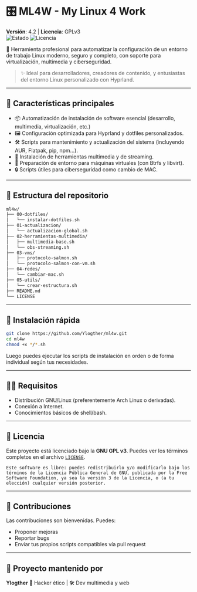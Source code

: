 
# 🎛️ ML4W - My Linux 4 Work

**Versión**: 4.2 | **Licencia**: GPLv3  
![Estado](https://img.shields.io/badge/estado-estable-brightgreen)
![Licencia](https://img.shields.io/github/license/Ylogther/Ejecuta-archivos--.exe--con-seguridad-en-Linux-MEJORADO-?color=blue)

🔧 Herramienta profesional para automatizar la configuración de un entorno de trabajo Linux moderno, seguro y completo, con soporte para virtualización, multimedia y ciberseguridad.

> ✨ Ideal para desarrolladores, creadores de contenido, y entusiastas del entorno Linux personalizado con Hyprland.

---

## 🧰 Características principales

- 📦 Automatización de instalación de software esencial (desarrollo, multimedia, virtualización, etc.)
- 🖼️ Configuración optimizada para Hyprland y dotfiles personalizados.
- 🛠️ Scripts para mantenimiento y actualización del sistema (incluyendo AUR, Flatpak, pip, npm...).
- 🎥 Instalación de herramientas multimedia y de streaming.
- 🧪 Preparación de entorno para máquinas virtuales (con Btrfs y libvirt).
- 🔒 Scripts útiles para ciberseguridad como cambio de MAC.

---

## 📂 Estructura del repositorio

```bash
ml4w/
├── 00-dotfiles/
│   └── instalar-dotfiles.sh
├── 01-actualizacion/
│   └── actualizacion-global.sh
├── 02-herramientas-multimedia/
│   ├── multimedia-base.sh
│   └── obs-streaming.sh
├── 03-vms/
│   ├── protocolo-salmon.sh
│   └── protocolo-salmon-con-vm.sh
├── 04-redes/
│   └── cambiar-mac.sh
├── 05-utils/
│   └── crear-estructura.sh
├── README.md
└── LICENSE
````

---

## 🚀 Instalación rápida

```bash
git clone https://github.com/Ylogther/ml4w.git
cd ml4w
chmod +x */*.sh
```

Luego puedes ejecutar los scripts de instalación en orden o de forma individual según tus necesidades.

---

## 🧑‍💻 Requisitos

* Distribución GNU/Linux (preferentemente Arch Linux o derivadas).
* Conexión a Internet.
* Conocimientos básicos de shell/bash.

---

## 📖 Licencia

Este proyecto está licenciado bajo la **GNU GPL v3**. Puedes ver los términos completos en el archivo [`LICENSE`](LICENSE).

```
Este software es libre: puedes redistribuirlo y/o modificarlo bajo los términos de la Licencia Pública General de GNU, publicada por la Free Software Foundation, ya sea la versión 3 de la Licencia, o (a tu elección) cualquier versión posterior.
```

---

## 🤝 Contribuciones

Las contribuciones son bienvenidas. Puedes:

* Proponer mejoras
* Reportar bugs
* Enviar tus propios scripts compatibles vía pull request

---

## 🎥 Proyecto mantenido por

**Ylogther**
🧠 Hacker ético | 🛠️ Dev multimedia y web

